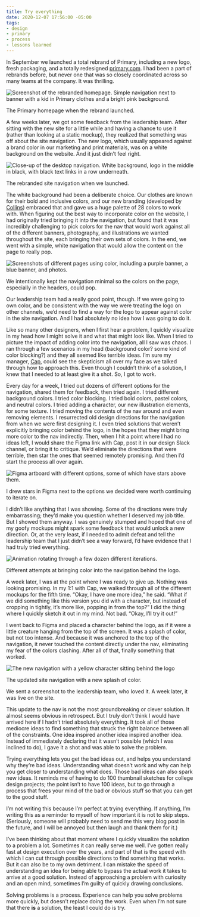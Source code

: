 ```yaml
---
title: Try everything
date: 2020-12-07 17:56:00 -05:00
tags:
- design
- primary
- process
- lessons learned
---
```


In September we launched a total rebrand of Primary, including a new logo, fresh packaging, and a totally redesigned [primary.com](http://primary.com). I had been a part of rebrands before, but never one that was so closely coordinated across so many teams at the company. It was thrilling.

<div class="jh-text-cms__img jh-text-cms__img--full-width">
  <img src="/uploads/try-everything-primary-homepage.jpg" alt="Screenshot of the rebranded homepage. Simple navigation next to banner with a kid in Primary clothes and a bright pink background.">
  <p class="jh-text-cms__img__caption">The Primary homepage when the rebrand launched.</p>
</div>

A few weeks later, we got some feedback from the leadership team. After sitting with the new site for a little while and having a chance to use it (rather than looking at a static mockup), they realized that something was off about the site navigation. The new logo, which usually appeared against a brand color in our marketing and print materials, was on a white background on the website. And it just didn’t feel right.

<div class="jh-text-cms__img jh-text-cms__img--full-width">
  <img src="/uploads/try everything - primary nav original.jpg" alt="Close-up of the desktop navigation. White background, logo in the middle in black, with black text links in a row underneath.">
  <p class="jh-text-cms__img__caption">The rebranded site navigation when we launched.</p>
</div>

The white background had been a deliberate choice. Our clothes are known for their bold and inclusive colors, and our new branding (developed by [Collins](http://wearecollins.com)) embraced that and gave us a huge palette of 28 colors to work with. When figuring out the best way to incorporate color on the website, I had originally tried bringing it into the navigation, but found that it was incredibly challenging to pick colors for the nav that would work against all of the different banners, photography, and illustrations we wanted throughout the site, each bringing their own sets of colors. In the end, we went with a simple, white navigation that would allow the content on the page to really pop.

<div class="jh-text-cms__img jh-text-cms__img--full-width">
  <img src="/uploads/try-everything-color-examples.jpg" alt="Screenshots of different pages using color, including a purple banner, a blue banner, and photos.">
  <p class="jh-text-cms__img__caption">We intentionally kept the navigation minimal so the colors on the page, especially in the headers, could pop.</p>
</div>

Our leadership team had a really good point, though. If we were going to own color, and be consistent with the way we were treating the logo on other channels, we’d need to find a way for the logo to appear against color in the site navigation. And I had absolutely no idea how I was going to do it.

Like so many other designers, when I first hear a problem, I quickly visualize in my head how I might solve it and what that might look like. When I tried to picture the impact of adding color into the navigation, all I saw was chaos. I ran through a few scenarios in my head (background color? some kind of color blocking?) and they all seemed like terrible ideas. I’m sure my manager, [Cap](http://capwatkins.com), could see the skepticism all over my face as we talked through how to approach this. Even though I couldn’t think of a solution, I knew that I needed to at least give it a shot. So, I got to work.

Every day for a week, I tried out dozens of different options for the navigation, shared them for feedback, then tried again. I tried different background colors. I tried color blocking. I tried bold colors, pastel colors, and neutral colors. I tried adding a character, our new illustration elements, for some texture. I tried moving the contents of the nav around and even removing elements. I resurrected old design directions for the navigation from when we were first designing it. I even tried solutions that weren’t explicitly bringing color behind the logo, in the hopes that they might bring more color to the nav indirectly. Then, when I hit a point where I had no ideas left, I would share the Figma link with Cap, post it in our design Slack channel, or bring it to critique. We’d eliminate the directions that were terrible, then star the ones that seemed remotely promising. And then I’d start the process all over again.

<div class="jh-text-cms__img jh-text-cms__img--full-width">
  <img src="/uploads/try everything - starring.jpg" alt="Figma artboard with different options, some of which have stars above them.">
  <p class="jh-text-cms__img__caption">I drew stars in Figma next to the options we decided were worth continuing to iterate on.</p>
</div>

I didn’t like anything that I was showing. Some of the directions were truly embarrassing; they’d make you question whether I deserved my job title. But I showed them anyway. I was genuinely stumped and hoped that one of my goofy mockups might spark some feedback that would unlock a new direction. Or, at the very least, if I needed to admit defeat and tell the leadership team that I just didn’t see a way forward, I’d have evidence that I had truly tried everything.

<div class="jh-text-cms__img jh-text-cms__img--full-width">
  <img src="/uploads/try everything - all the things.gif" alt="Animation rotating through a few dozen different iterations.">
  <p class="jh-text-cms__img__caption">Different attempts at bringing color into the navigation behind the logo.</p>
</div>

A week later, I was at the point where I was ready to give up. Nothing was looking promising. In my 1:1 with Cap, we walked through all of the different mockups for the fifth time. “Okay, I have one more idea,” he said. “What if we did something like this version you did with a character, but instead of cropping in tightly, it’s more like, popping in from the top?” I did the thing where I quickly sketch it out in my mind. Not bad. “Okay, I’ll try it out!”

I went back to Figma and placed a character behind the logo, as if it were a little creature hanging from the top of the screen. It was a splash of color, but not too intense. And because it was anchored to the top of the navigation, it never touched the content directly under the nav, eliminating my fear of the colors clashing. After all of that, finally something that worked.

<div class="jh-text-cms__img jh-text-cms__img--full-width">
  <img src="/uploads/try everything - primary nav with character.jpg" alt="The new navigation with a yellow character sitting behind the logo">
  <p class="jh-text-cms__img__caption">The updated site navigation with a new splash of color.</p>
</div>

We sent a screenshot to the leadership team, who loved it. A week later, it was live on the site.

This update to the nav is not the most groundbreaking or clever solution. It almost seems obvious in retrospect. But I truly don’t think I would have arrived here if I hadn’t tried absolutely everything. It took all of those mediocre ideas to find something that struck the right balance between all of the constraints. One idea inspired another idea inspired another idea. Instead of immediately declaring that it wasn’t possible (which I was inclined to do), I gave it a shot and was able to solve the problem.

Trying everything lets you get the bad ideas out, and helps you understand why they’re bad ideas. Understanding what doesn’t work and why can help you get closer to understanding what does. Those bad ideas can also spark new ideas. It reminds me of having to do 100 thumbnail sketches for college design projects; the point isn’t to have 100 ideas, but to go through a process that frees your mind of the bad or obvious stuff so that you can get to the good stuff.

I’m not writing this because I’m perfect at trying everything. If anything, I’m writing this as a reminder to myself of how important it is not to skip steps. (Seriously, someone will probably need to send me this very blog post in the future, and I will be annoyed but then laugh and thank them for it.)

I’ve been thinking about that moment where I quickly visualize the solution to a problem a lot. Sometimes it can really serve me well. I’ve gotten really fast at design execution over the years, and part of that is the speed with which I can cut through possible directions to find something that works. But it can also be to my own detriment. I can mistake the speed of understanding an idea for being able to bypass the actual work it takes to arrive at a good solution. Instead of approaching a problem with curiosity and an open mind, sometimes I’m guilty of quickly drawing conclusions.

Solving problems is a process. Experience can help you solve problems more quickly, but doesn’t replace doing the work. Even when I’m not sure that there **is** a solution, the least I could do is try.
